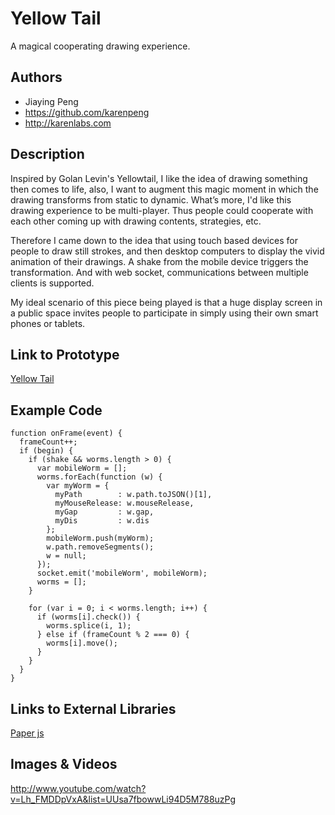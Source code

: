 # Yellow Tail
A magical cooperating drawing experience.

## Authors
- Jiaying Peng
- https://github.com/karenpeng
- http://karenlabs.com

## Description
Inspired by Golan Levin's Yellowtail, I like the idea of drawing something then comes to life, also, I want to augment this magic moment in which the drawing transforms from static to dynamic.
What’s more, I'd like this drawing experience to be multi-player. Thus people could cooperate with each other coming up with drawing contents, strategies, etc.

Therefore I came down to the idea that using touch based devices for people to draw still strokes, and then desktop computers to display the vivid animation of their drawings. A shake from the mobile device triggers the transformation. And with web socket, communications between multiple clients is supported.

My ideal scenario of this piece being played is that a huge display screen in a public space invites people to participate in simply using their own smart phones or tablets.

## Link to Prototype
[Yellow Tail](http://yellowtail.karenlabs.com "Yellow Tail")

## Example Code
```
function onFrame(event) {
  frameCount++;
  if (begin) {
    if (shake && worms.length > 0) {
      var mobileWorm = [];
      worms.forEach(function (w) {
        var myWorm = {
          myPath        : w.path.toJSON()[1],
          myMouseRelease: w.mouseRelease,
          myGap         : w.gap,
          myDis         : w.dis
        };
        mobileWorm.push(myWorm);
        w.path.removeSegments();
        w = null;
      });
      socket.emit('mobileWorm', mobileWorm);
      worms = [];
    }

    for (var i = 0; i < worms.length; i++) {
      if (worms[i].check()) {
        worms.splice(i, 1);
      } else if (frameCount % 2 === 0) {
        worms[i].move();
      }
    }
  }
}
```
## Links to External Libraries
[Paper js](http://paperjs.org/ "Paper js")

## Images & Videos
http://www.youtube.com/watch?v=Lh_FMDDpVxA&list=UUsa7fbowwLi94D5M788uzPg
